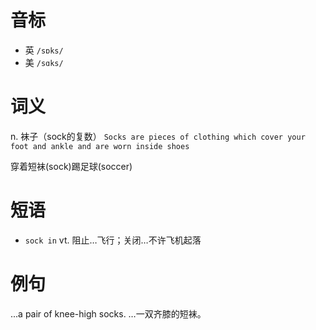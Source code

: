 # 音标

- 英 `/sɒks/`
- 美 `/sɑks/`

# 词义

n. 袜子（sock的复数）
`Socks are pieces of clothing which cover your foot and ankle and are worn inside shoes`



穿着短袜(sock)踢足球(soccer)

# 短语

- `sock in` vt. 阻止…飞行；关闭…不许飞机起落

# 例句

...a pair of knee-high socks.
…一双齐膝的短袜。


